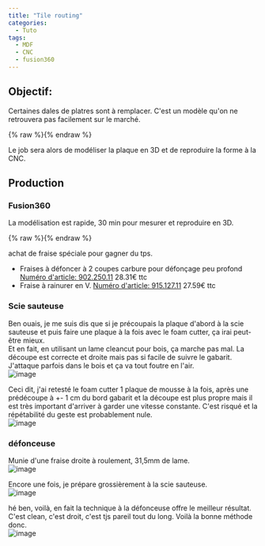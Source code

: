 ```yaml
---
title: "Tile routing"
categories:
  - Tuto
tags:
  - MDF
  - CNC
  - fusion360
---
```


## Objectif:
Certaines dales de platres sont à remplacer. C'est un modèle qu'on ne retrouvera pas facilement sur le marché.

{% raw %}<img src="https://user-images.githubusercontent.com/12049360/31553168-d2fb24b2-b039-11e7-825d-806273f62d7b.png
" alt="">{% endraw %}

Le job sera alors de modéliser la plaque en 3D et de reproduire la forme à la CNC.

## Production
### Fusion360

La modélisation est rapide, 30 min pour mesurer et reproduire en 3D.

{% raw %}<img src="https://user-images.githubusercontent.com/12049360/31553349-7f0fcc94-b03a-11e7-97a4-1cbe2d060ddc.png
" alt="">{% endraw %}

achat de fraise spéciale pour gagner du tps.
+ Fraises à défoncer à 2 coupes carbure pour défonçage peu profond
[Numéro d'article: 902.250.11](http://www.garnotec.be/product/FR/133)
28.31€ ttc
+ Fraise à rainurer en V.
[Numéro d'article: 915.127.11](http://www.garnotec.be/product/FR/347)
27.59€ ttc



### Scie sauteuse
Ben ouais, je me suis dis que si je précoupais la plaque d'abord à la scie sauteuse et puis faire une plaque à la fois avec le foam cutter, ça irai peut-être mieux.  
Et en fait, en utilisant un lame cleancut pour bois, ça marche pas mal. La découpe est correcte et droite mais pas si facile de suivre le gabarit. J'attaque parfois dans le bois et ça va tout foutre en l'air.   
![image](https://user-images.githubusercontent.com/12049360/29752015-3cb90512-8b56-11e7-98eb-f80b9adae883.png)

Ceci dit, j'ai retesté le foam cutter 1 plaque de mousse à la fois, après une prédécoupe à +- 1 cm du bord gabarit et la découpe est plus propre mais il est très important d'arriver à garder une vitesse constante. C'est risqué et la répétabilité du geste est probablement nule.  
![image](https://user-images.githubusercontent.com/12049360/29752001-1c74bfee-8b56-11e7-97b5-867f92ebc57e.png)

<a name="def"/>

### défonceuse
Munie d'une fraise droite à roulement, 31,5mm de lame.  
![image](https://user-images.githubusercontent.com/12049360/29752012-36158398-8b56-11e7-9bf0-2e6d4e527555.png)  

Encore une fois, je prépare grossièrement à la scie sauteuse.  
![image](https://user-images.githubusercontent.com/12049360/29752006-2af05fc4-8b56-11e7-89e6-f00e6545d34f.png)  

hé ben, voilà, en fait la technique à la défonceuse offre le meilleur résultat. C'est clean, c'est droit, c'est tjs pareil tout du long.
Voilà la bonne méthode donc.  
![image](https://user-images.githubusercontent.com/12049360/29752003-2532b1ea-8b56-11e7-8a3b-aea0a5901c95.png)  
